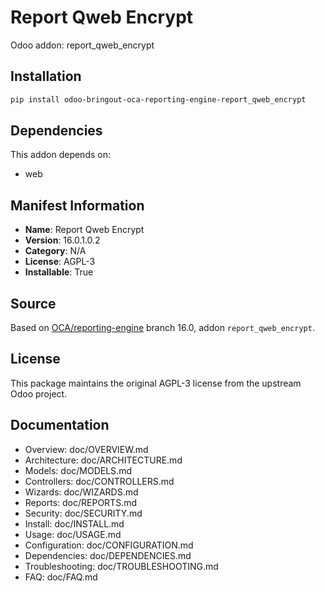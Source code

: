 # Report Qweb Encrypt

Odoo addon: report_qweb_encrypt

## Installation

```bash
pip install odoo-bringout-oca-reporting-engine-report_qweb_encrypt
```

## Dependencies

This addon depends on:
- web

## Manifest Information

- **Name**: Report Qweb Encrypt
- **Version**: 16.0.1.0.2
- **Category**: N/A
- **License**: AGPL-3
- **Installable**: True

## Source

Based on [OCA/reporting-engine](https://github.com/OCA/reporting-engine) branch 16.0, addon `report_qweb_encrypt`.

## License

This package maintains the original AGPL-3 license from the upstream Odoo project.

## Documentation

- Overview: doc/OVERVIEW.md
- Architecture: doc/ARCHITECTURE.md
- Models: doc/MODELS.md
- Controllers: doc/CONTROLLERS.md
- Wizards: doc/WIZARDS.md
- Reports: doc/REPORTS.md
- Security: doc/SECURITY.md
- Install: doc/INSTALL.md
- Usage: doc/USAGE.md
- Configuration: doc/CONFIGURATION.md
- Dependencies: doc/DEPENDENCIES.md
- Troubleshooting: doc/TROUBLESHOOTING.md
- FAQ: doc/FAQ.md
